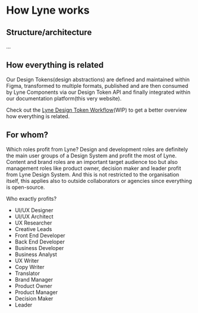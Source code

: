 <h1 class="title is-1">How Lyne works</h1>

## Structure/architecture
...

## How everything is related 

Our Design Tokens(design abstractions) are defined and maintained within Figma, transformed to multiple formats, published and are then consumed by Lyne Components via our Design Token API and finally integrated within our documentation platform(this very website).

Check out the [Lyne Design Token Workflow](https://coggle.it/diagram/X37SjtnGNne71gpA/t/design-token-workflow-in-lyne-design-system)(WIP) to get a better overview how everything is related.

## For whom?
<span class="is-highlighted">Which roles profit from Lyne?</span> Design and development roles are definitely the main user groups of a Design System and profit the most of Lyne. Content and brand roles are an important target audience too but also <span class="is-highlighted">management roles like product owner, decision maker and leader</span> profit from Lyne Design System. And this is not restricted to the organisation itself, this applies also to outside collaborators or agencies since everything is open-source.

Who exactly profits?

* UI/UX Designer
* UI/UX Architect
* UX Researcher
* Creative Leads
* Front End Developer
* Back End Developer
* Business Developer
* Business Analyst
* UX Writer
* Copy Writer
* Translator
* Brand Manager
* Product Owner
* Product Manager
* Decision Maker
* Leader
